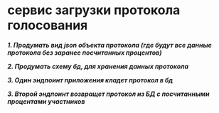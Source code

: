 # сервис загрузки протокола голосования
***1. Продумать вид json объекта протокола (где будут все данные протокола без заранее посчитанных процентов)***

***2. Продумать схему бд, для хранения данных протокола***

***3. Один эндпоинт приложения кладет протокол в бд***

***3. Второй эндпоинт возвращет протокол из БД с посчитанными процентами участников***


